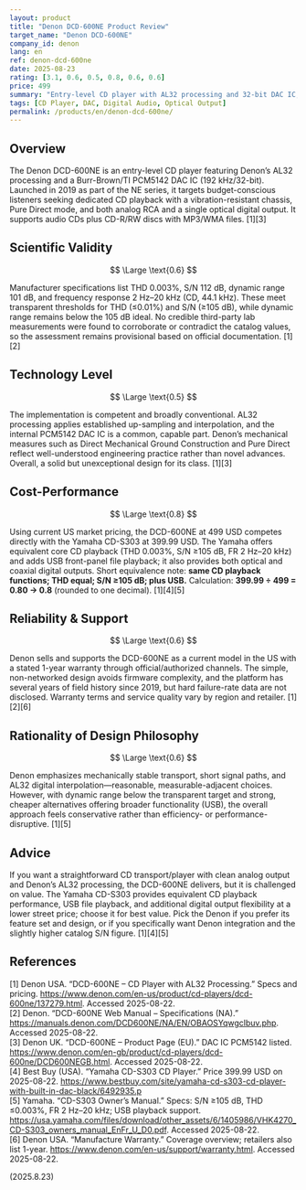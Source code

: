 ```yaml
---
layout: product
title: "Denon DCD-600NE Product Review"
target_name: "Denon DCD-600NE"
company_id: denon
lang: en
ref: denon-dcd-600ne
date: 2025-08-23
rating: [3.1, 0.6, 0.5, 0.8, 0.6, 0.6]
price: 499
summary: "Entry-level CD player with AL32 processing and 32-bit DAC IC, but faces strong competition from more affordable alternatives with similar or broader functionality"
tags: [CD Player, DAC, Digital Audio, Optical Output]
permalink: /products/en/denon-dcd-600ne/
---
```


## Overview

The Denon DCD-600NE is an entry-level CD player featuring Denon’s AL32 processing and a Burr-Brown/TI PCM5142 DAC IC (192 kHz/32-bit). Launched in 2019 as part of the NE series, it targets budget-conscious listeners seeking dedicated CD playback with a vibration-resistant chassis, Pure Direct mode, and both analog RCA and a single optical digital output. It supports audio CDs plus CD-R/RW discs with MP3/WMA files. [1][3]

## Scientific Validity

$$ \Large \text{0.6} $$

Manufacturer specifications list THD 0.003%, S/N 112 dB, dynamic range 101 dB, and frequency response 2 Hz–20 kHz (CD, 44.1 kHz). These meet transparent thresholds for THD (≤0.01%) and S/N (≥105 dB), while dynamic range remains below the 105 dB ideal. No credible third-party lab measurements were found to corroborate or contradict the catalog values, so the assessment remains provisional based on official documentation. [1][2]

## Technology Level

$$ \Large \text{0.5} $$

The implementation is competent and broadly conventional. AL32 processing applies established up-sampling and interpolation, and the internal PCM5142 DAC IC is a common, capable part. Denon’s mechanical measures such as Direct Mechanical Ground Construction and Pure Direct reflect well-understood engineering practice rather than novel advances. Overall, a solid but unexceptional design for its class. [1][3]

## Cost-Performance

$$ \Large \text{0.8} $$

Using current US market pricing, the DCD-600NE at 499 USD competes directly with the Yamaha CD-S303 at 399.99 USD. The Yamaha offers equivalent core CD playback (THD 0.003%, S/N ≥105 dB, FR 2 Hz–20 kHz) and adds USB front-panel file playback; it also provides both optical and coaxial digital outputs. Short equivalence note: **same CD playback functions; THD equal; S/N ≥105 dB; plus USB.** Calculation: **399.99 ÷ 499 = 0.80 → 0.8** (rounded to one decimal). [1][4][5]

## Reliability & Support

$$ \Large \text{0.6} $$

Denon sells and supports the DCD-600NE as a current model in the US with a stated 1-year warranty through official/authorized channels. The simple, non-networked design avoids firmware complexity, and the platform has several years of field history since 2019, but hard failure-rate data are not disclosed. Warranty terms and service quality vary by region and retailer. [1][2][6]

## Rationality of Design Philosophy

$$ \Large \text{0.6} $$

Denon emphasizes mechanically stable transport, short signal paths, and AL32 digital interpolation—reasonable, measurable-adjacent choices. However, with dynamic range below the transparent target and strong, cheaper alternatives offering broader functionality (USB), the overall approach feels conservative rather than efficiency- or performance-disruptive. [1][5]

## Advice

If you want a straightforward CD transport/player with clean analog output and Denon’s AL32 processing, the DCD-600NE delivers, but it is challenged on value. The Yamaha CD-S303 provides equivalent CD playback performance, USB file playback, and additional digital output flexibility at a lower street price; choose it for best value. Pick the Denon if you prefer its feature set and design, or if you specifically want Denon integration and the slightly higher catalog S/N figure. [1][4][5]

## References

[1] Denon USA. “DCD-600NE – CD Player with AL32 Processing.” Specs and pricing. https://www.denon.com/en-us/product/cd-players/dcd-600ne/137279.html. Accessed 2025-08-22.  
[2] Denon. “DCD-600NE Web Manual – Specifications (NA).” https://manuals.denon.com/DCD600NE/NA/EN/OBAOSYqwgclbuv.php. Accessed 2025-08-22.  
[3] Denon UK. “DCD-600NE – Product Page (EU).” DAC IC PCM5142 listed. https://www.denon.com/en-gb/product/cd-players/dcd-600ne/DCD600NEGB.html. Accessed 2025-08-22.  
[4] Best Buy (USA). “Yamaha CD-S303 CD Player.” Price 399.99 USD on 2025-08-22. https://www.bestbuy.com/site/yamaha-cd-s303-cd-player-with-built-in-dac-black/6492935.p  
[5] Yamaha. “CD-S303 Owner’s Manual.” Specs: S/N ≥105 dB, THD ≤0.003%, FR 2 Hz–20 kHz; USB playback support. https://usa.yamaha.com/files/download/other_assets/6/1405986/VHK4270_CD-S303_owners_manual_EnFr_U_D0.pdf. Accessed 2025-08-22.  
[6] Denon USA. “Manufacture Warranty.” Coverage overview; retailers also list 1-year. https://www.denon.com/en-us/support/warranty.html. Accessed 2025-08-22.

(2025.8.23)

